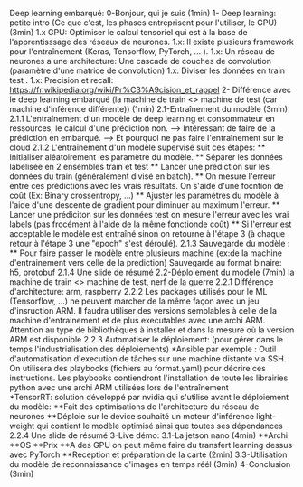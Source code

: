 Deep learning embarqué:
	0-Bonjour, qui je suis (1min)
	1- Deep learning: petite intro (Ce que c'est, les phases entreprisent pour l'utiliser, le GPU) (3min)
	    1.x GPU: Optimiser le calcul tensoriel qui est à la base de l'apprentisssage des réseaux de neurones.
	    1.x: Il existe plusieurs framework pour l'entraînement (Keras, Tensorflow, PyTorch, ... ).
	    1.x: Un réseau de neurones a une architecture: Une cascade de couches de convolution (paramètre d'une matrice de convolution)
	    1.x: Diviser les données en train test .
	    1.x: Precision et recall: https://fr.wikipedia.org/wiki/Pr%C3%A9cision_et_rappel
	2- Différence avec le deep learning embarqué (la machine de train <> machine de test (car machine d'inférence différente)) (1min)
		2.1-Entraînement du modèle (3min)
		        2.1.1 L'entraînement d'un modèle de deep learning et consommateur en ressources, le calcul d'une prédiction non.
		            --> Intéressant de faire de la prédiction en embarqué.
		            --> Et pourquoi ne pas faire l'entraînement sur le cloud
                2.1.2 L'entraînement d'un modèle supervisé suit ces étapes:
                    ** Initialiser aléatoirement les paramètre du modèle.
                    ** Séparer les données labelisée en 2 ensembles train et test
                    ** Lancer une prédiction sur les données du train (généralement divisé en batch).
                    ** On mesure l'erreur entre ces prédictions avec les vrais résultats. On s'aide d'une focntion de coût (Ex: Binary crossentropy, ...)
                    ** Ajuster les paramètres du modèle à l'aide d'une descente de gradient pour diminuer au maximum l'erreur.
                    ** Lancer une prédiciton sur les données test on mesure l'erreur avec les vrai labels (pas frocément à l'aide de la même fonctionde coût)
                    ** Si l'erreur est acceptable le modèle est entraîné sinon on retourne à l'étape 3 (à chaque retour à l'étape 3 une "epoch" s'est déroulé).
                2.1.3 Sauvegarde du modèle :
                    ** Pour faire passer le modèle entre plusieurs machine (ex:de la machine d'entrainement vers celle de la prediction)
                       Sauvegarde au format binaire: h5, protobuf 
                2.1.4 Une slide de résumé
		2.2-Déploiement du modèle (7min) la machine de train <> machine de test, nerf de la guerre
		        2.2.1 Différence d'architecture:  arm, raspberry
		        2.2.2 Les packages utilisés pour le ML (Tensorflow, ...) ne peuvent marcher de la même façon avec un jeu d'insruction ARM.
		               Il faudra utiliser des versions semblables à celle de la machine d'entrainement et de plus executables avec une archi ARM.
		               Attention au type de bibliothèques à installer et dans la mesure où la version ARM est disponible
		        2.2.3 Automatiser le déploiement: (pour gérer dans le temps l'industrialisation des déploiements)
		                *Ansible par exemple : Outil d'automatisation d'execution de tâches sur une machine distante via SSH.
		                                      On utilisera des playbooks (fichiers au format.yaml) pour décrire ces instructions.
		                                      Les playbooks contiendront l'installation de toute les librairies python avec une archi ARM utilisées lors de l'entraînement		             		          
		                *TensorRT: solution développé par nvidia qui s'utilise avant le déploiement du modèle:
		                        **Fait des optimisations de l'architecture du réseau de neurones
		                        **Déploie sur le device souhaité un moteur d'inférence light-weight qui contient le modèle optimisé ainsi que toutes ses dépendances
                2.2.4 Une slide de résumé 
	3-Live démo:
		3.1-La jetson nano (4min)
		            **Archi
        		    **OS
        		    **Prix
        		    **A des GPU on peut même faire du transfert learning dessus avec PyTorch
        		    **Réception et préparation de la carte (2min)
		3.3-Utilisation du modèle de reconnaissance d'images en temps réél (3min)
	4-Conclusion (3min)